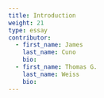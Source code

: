 ```yaml
---
title: Introduction
weight: 21
type: essay
contributor:
  - first_name: James
    last_name: Cuno
    bio:
  - first_name: Thomas G.
    last_name: Weiss
    bio:
---
```

